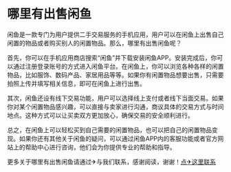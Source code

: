 # 哪里有出售闲鱼

闲鱼是一款专门为用户提供二手交易服务的手机应用，用户可以在闲鱼上出售自己闲置的物品或者购买别人的闲置物品。那么，哪里有出售闲鱼呢？

首先，你可以在手机应用商店搜索“闲鱼”并下载安装闲鱼APP。安装完成后，你可以通过注册登录账号的方式进入闲鱼平台。在闲鱼上，你可以浏览各种各样的闲置物品，比如服饰、数码产品、家居用品等等。如果你有闲置物品想要出售，只需要拍照上传并填写相关信息，即可在闲鱼上进行出售。

其次，闲鱼还设有线下交易功能，用户可以选择线上支付或者线下当面交易。如果你对某个闲置物品感兴趣，可以直接与卖家进行沟通，商议具体的交易方式与时间地点。这种方式可以让买卖双方更加放心，确保交易的安全顺利进行。

总之，在闲鱼上可以轻松买到自己需要的闲置物品，也可以把自己的闲置物品变现。如果你还有其他关于闲鱼的疑问，可以通过闲鱼APP内的客服功能或者官方网站上的帮助中心进行咨询，他们会为你提供专业的帮助和指导。

更多关于哪里有出售闲鱼请通过✈与我们联系，感谢阅读，谢谢！[点✈这里联系](https://www.k02.cc)